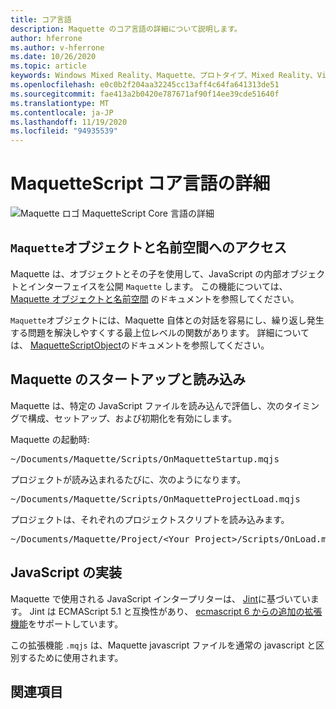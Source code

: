 ```yaml
---
title: コア言語
description: Maquette のコア言語の詳細について説明します。
author: hferrone
ms.author: v-hferrone
ms.date: 10/26/2020
ms.topic: article
keywords: Windows Mixed Reality、Maquette、プロトタイプ、Mixed Reality、Virtual Reality、VR、MR、フィードバック、フィードバックハブ、バグ
ms.openlocfilehash: e0c0b2f204aa32245cc13aff4c64fa641313de51
ms.sourcegitcommit: fae413a2b0420e787671af90f14ee39cde51640f
ms.translationtype: MT
ms.contentlocale: ja-JP
ms.lasthandoff: 11/19/2020
ms.locfileid: "94935539"
---
```

# <a name="maquettescript-core-language-details"></a>MaquetteScript コア言語の詳細

<!-- TODO(Harrison): Need consolidated logo with text -->
![Maquette ロゴ ](../images/MaquetteIcon.png) MaquetteScript Core 言語の詳細

## <a name="accessing-maquette-object-and-namespace"></a>`Maquette`オブジェクトと名前空間へのアクセス

<!-- TODO(Stefan): Need high-level summary of this functionality before we send people to an outside docs link. -->
Maquette は、オブジェクトとその子を使用して、JavaScript の内部オブジェクトとインターフェイスを公開 `Maquette` します。 この機能については、 [Maquette オブジェクトと名前空間](https://www.maquette.ms/doc_staging/objects/Maquette.html) のドキュメントを参照してください。 

<!-- TODO(Stefan): Need high-level summary of this functionality before we send people to an outside docs link. -->
`Maquette`オブジェクトには、Maquette 自体との対話を容易にし、繰り返し発生する問題を解決しやすくする最上位レベルの関数があります。 詳細については、 [MaquetteScriptObject](https://www.maquette.ms/doc_staging/objects/Maquette.MaquetteScriptObject.html)のドキュメントを参照してください。

## <a name="maquette-startup-and-loading"></a>Maquette のスタートアップと読み込み

<!-- TODO(Stefan): Need context on why this is important for users and how they will take advantage of this in production? -->
Maquette は、特定の JavaScript ファイルを読み込んで評価し、次のタイミングで構成、セットアップ、および初期化を有効にします。

Maquette の起動時:
<pre>
~/Documents/Maquette/Scripts/OnMaquetteStartup.mqjs
</pre>

プロジェクトが読み込まれるたびに、次のようになります。
<pre>
~/Documents/Maquette/Scripts/OnMaquetteProjectLoad.mqjs
</pre>

プロジェクトは、それぞれのプロジェクトスクリプトを読み込みます。
<pre>
~/Documents/Maquette/Project/&lt;Your Project&gt;/Scripts/OnLoad.mqjs
</pre>

## <a name="javascript-implementation"></a>JavaScript の実装

<!-- TODO(Stefan): Is there anything else we can tell users about the JS interpreter as applied to Maquette? -->
Maquette で使用される JavaScript インタープリターは、 [Jint](https://github.com/sebastienros/jint)に基づいています。 Jint は ECMAScript 5.1 と互換性があり、 [ecmascript 6 からの追加の拡張機能](https://github.com/sebastienros/jint/issues/343)をサポートしています。 

この拡張機能 `.mqjs` は、Maquette javascript ファイルを通常の javascript と区別するために使用されます。

## <a name="see-also"></a>関連項目 
<!-- TODO(Stefan): Add any additional JS related links that may help with troubleshooting or issues? -->